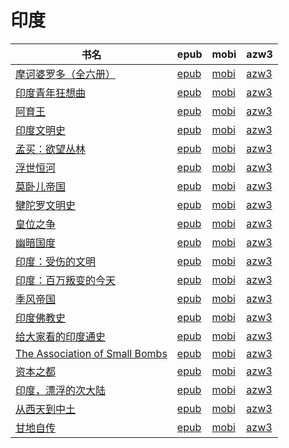 # 印度

| 书名 | epub | mobi | azw3 |
| --- | --- | --- | --- |
| [摩诃婆罗多（全六册）](http://ct.dalanmei.com/f/31084289-771229568-d1a2c5) | [epub](http://ct.dalanmei.com/f/31084289-771229568-d1a2c5) | [mobi](http://ct.dalanmei.com/f/31084289-771241138-f62eaa) | [azw3](http://ct.dalanmei.com/f/31084289-771233255-cf3b19) |
| [印度青年狂想曲](http://ct.dalanmei.com/f/31084289-574812824-676381) | [epub](http://ct.dalanmei.com/f/31084289-574812824-676381) | [mobi](http://ct.dalanmei.com/f/31084289-575318813-502458) | [azw3](http://ct.dalanmei.com/f/31084289-575292580-c9b5b5) |
| [阿育王](http://ct.dalanmei.com/f/31084289-571725872-87b4ba) | [epub](http://ct.dalanmei.com/f/31084289-571725872-87b4ba) | [mobi](http://ct.dalanmei.com/f/31084289-572109847-c32a20) | [azw3](http://ct.dalanmei.com/f/31084289-572115675-7039a5) |
| [印度文明史](http://ct.dalanmei.com/f/31084289-571724444-471c42) | [epub](http://ct.dalanmei.com/f/31084289-571724444-471c42) | [mobi](http://ct.dalanmei.com/f/31084289-572112247-16c688) | [azw3](http://ct.dalanmei.com/f/31084289-572116128-076190) |
| [孟买：欲望丛林](http://ct.dalanmei.com/f/31084289-571714926-e202a8) | [epub](http://ct.dalanmei.com/f/31084289-571714926-e202a8) | [mobi](http://ct.dalanmei.com/f/31084289-572113941-e6b259) | [azw3](http://ct.dalanmei.com/f/31084289-572122593-eb85b0) |
| [浮世恒河](http://ct.dalanmei.com/f/31084289-571707788-9cd974) | [epub](http://ct.dalanmei.com/f/31084289-571707788-9cd974) | [mobi](http://ct.dalanmei.com/f/31084289-572115499-0a2bd1) | [azw3](http://ct.dalanmei.com/f/31084289-572137966-9702d4) |
| [莫卧儿帝国](http://ct.dalanmei.com/f/31084289-571673428-b07b3c) | [epub](http://ct.dalanmei.com/f/31084289-571673428-b07b3c) | [mobi](http://ct.dalanmei.com/f/31084289-572116266-db7764) | [azw3](http://ct.dalanmei.com/f/31084289-572171361-9a06ee) |
| [犍陀罗文明史](http://ct.dalanmei.com/f/31084289-571537659-5d710a) | [epub](http://ct.dalanmei.com/f/31084289-571537659-5d710a) | [mobi](http://ct.dalanmei.com/f/31084289-571806044-c65f34) | [azw3](http://ct.dalanmei.com/f/31084289-572195856-ff3542) |
| [皇位之争](http://ct.dalanmei.com/f/31084289-571544467-36dcfe) | [epub](http://ct.dalanmei.com/f/31084289-571544467-36dcfe) | [mobi](http://ct.dalanmei.com/f/31084289-571814868-365ae8) | [azw3](http://ct.dalanmei.com/f/31084289-572197514-5796f0) |
| [幽暗国度](http://ct.dalanmei.com/f/31084289-571552252-09c5b1) | [epub](http://ct.dalanmei.com/f/31084289-571552252-09c5b1) | [mobi](http://ct.dalanmei.com/f/31084289-571880730-85b88b) | [azw3](http://ct.dalanmei.com/f/31084289-572202557-0ab8da) |
| [印度：受伤的文明](http://ct.dalanmei.com/f/31084289-571552875-06e6b7) | [epub](http://ct.dalanmei.com/f/31084289-571552875-06e6b7) | [mobi](http://ct.dalanmei.com/f/31084289-571882441-8a8001) | [azw3](http://ct.dalanmei.com/f/31084289-572202587-a351c5) |
| [印度：百万叛变的今天](http://ct.dalanmei.com/f/31084289-571553090-6b28e2) | [epub](http://ct.dalanmei.com/f/31084289-571553090-6b28e2) | [mobi](http://ct.dalanmei.com/f/31084289-571883696-ddc773) | [azw3](http://ct.dalanmei.com/f/31084289-572202642-0c36e9) |
| [季风帝国](http://ct.dalanmei.com/f/31084289-571504493-c8bd58) | [epub](http://ct.dalanmei.com/f/31084289-571504493-c8bd58) | [mobi](http://ct.dalanmei.com/f/31084289-571775732-c38ff8) | [azw3](http://ct.dalanmei.com/f/31084289-571921456-85309c) |
| [印度佛教史](http://ct.dalanmei.com/f/31084289-571523332-e121d3) | [epub](http://ct.dalanmei.com/f/31084289-571523332-e121d3) | [mobi](http://ct.dalanmei.com/f/31084289-571779483-0e1537) | [azw3](http://ct.dalanmei.com/f/31084289-571975328-1e4874) |
| [给大家看的印度通史](http://ct.dalanmei.com/f/31084289-571549306-fafdc6) | [epub](http://ct.dalanmei.com/f/31084289-571549306-fafdc6) | [mobi](http://ct.dalanmei.com/f/31084289-571827990-5bcc9c) | [azw3](http://ct.dalanmei.com/f/31084289-572064984-eca7a9) |
| [The Association of Small Bombs](http://ct.dalanmei.com/f/31084289-571549531-1db1eb) | [epub](http://ct.dalanmei.com/f/31084289-571549531-1db1eb) | [mobi](http://ct.dalanmei.com/f/31084289-571831968-da70df) | [azw3](http://ct.dalanmei.com/f/31084289-572065382-8b68f4) |
| [资本之都](http://ct.dalanmei.com/f/31084289-571552391-762519) | [epub](http://ct.dalanmei.com/f/31084289-571552391-762519) | [mobi](http://ct.dalanmei.com/f/31084289-571880845-1a4ea3) | [azw3](http://ct.dalanmei.com/f/31084289-572069367-6b2b26) |
| [印度，漂浮的次大陆](http://ct.dalanmei.com/f/31084289-571562253-6412db) | [epub](http://ct.dalanmei.com/f/31084289-571562253-6412db) | [mobi](http://ct.dalanmei.com/f/31084289-571991650-a23b49) | [azw3](http://ct.dalanmei.com/f/31084289-571840894-2e7f30) |
| [从西天到中土](None) | [epub](None) | [mobi](None) | [azw3](None) |
| [甘地自传](http://ct.dalanmei.com/f/31084289-595858443-f84763) | [epub](http://ct.dalanmei.com/f/31084289-595858443-f84763) | [mobi](http://ct.dalanmei.com/f/31084289-595860200-9c1ad7) | [azw3](http://ct.dalanmei.com/f/31084289-595859790-b5d768) |

